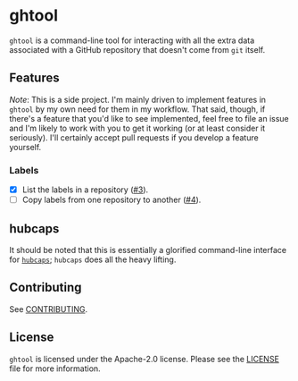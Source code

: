 # ghtool

`ghtool` is a command-line tool for interacting with all the extra
data associated with a GitHub repository that doesn't come from `git`
itself.

## Features

*Note*: This is a side project. I'm mainly driven to implement
features in `ghtool` by my own need for them in my workflow. That
said, though, if there's a feature that you'd like to see implemented,
feel free to file an issue and I'm likely to work with you to get it
working (or at least consider it seriously). I'll certainly accept
pull requests if you develop a feature yourself.

### Labels

- [x] List the labels in a repository
      ([#3](https://github.com/sorenmortensen/ghtool/issues/3)).
- [ ] Copy labels from one repository to another
      ([#4](https://github.com/sorenmortensen/ghtool/issues/4)).

## hubcaps

It should be noted that this is essentially a glorified command-line
interface for [`hubcaps`](https://github.com/softprops/hubcaps);
`hubcaps` does all the heavy lifting.

## Contributing

See [CONTRIBUTING](.github/CONTRIBUTING.md).

## License

`ghtool` is licensed under the Apache-2.0 license. Please see the
[LICENSE](LICENSE) file for more information.
